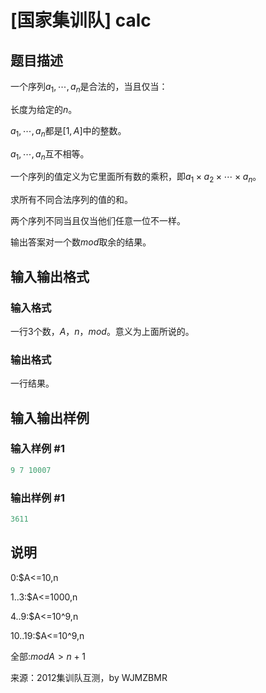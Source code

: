 # [国家集训队] calc

## 题目描述

一个序列$a_1,\cdots,a_n$是合法的，当且仅当：

长度为给定的$n$。

$a_1,\cdots,a_n$都是$[1,A]$中的整数。

$a_1,\cdots,a_n$互不相等。

一个序列的值定义为它里面所有数的乘积，即$a_1\times a_2\times\cdots\times a_n$。

求所有不同合法序列的值的和。

两个序列不同当且仅当他们任意一位不一样。

输出答案对一个数$mod$取余的结果。

## 输入输出格式

### 输入格式

一行3个数，$A$，$n$，$mod$。意义为上面所说的。

### 输出格式

一行结果。

## 输入输出样例

### 输入样例 #1

```cpp
9 7 10007
```


### 输出样例 #1

```cpp
3611
```


## 说明

0:$A<=10,n

1..3:$A<=1000,n

4..9:$A<=10^9,n

10..19:$A<=10^9,n

全部:$modA>n+1$

来源：2012集训队互测，by WJMZBMR

